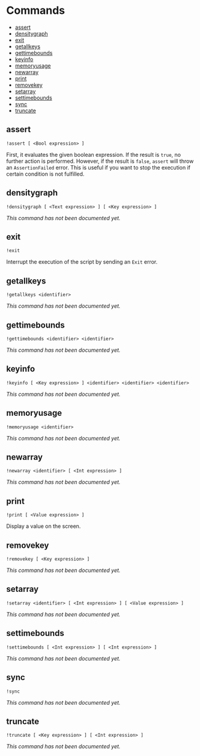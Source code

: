 # Commands

* [assert](#assert)
* [densitygraph](#densitygraph)
* [exit](#exit)
* [getallkeys](#getallkeys)
* [gettimebounds](#gettimebounds)
* [keyinfo](#keyinfo)
* [memoryusage](#memoryusage)
* [newarray](#newarray)
* [print](#print)
* [removekey](#removekey)
* [setarray](#setarray)
* [settimebounds](#settimebounds)
* [sync](#sync)
* [truncate](#truncate)


## assert

```
!assert [ <Bool expression> ]
```

First, it evaluates the given boolean expression. If the result
is `true`, no further action is performed. However, if the result
is `false`, `assert` will throw an `AssertionFailed` error. This
is useful if you want to stop the execution if certain condition
is not fulfilled.


## densitygraph

```
!densitygraph [ <Text expression> ] [ <Key expression> ]
```

_This command has not been documented yet._

## exit

```
!exit
```

Interrupt the execution of the script by sending an `Exit` error.

## getallkeys

```
!getallkeys <identifier>
```

_This command has not been documented yet._

## gettimebounds

```
!gettimebounds <identifier> <identifier>
```

_This command has not been documented yet._

## keyinfo

```
!keyinfo [ <Key expression> ] <identifier> <identifier> <identifier>
```

_This command has not been documented yet._

## memoryusage

```
!memoryusage <identifier>
```

_This command has not been documented yet._

## newarray

```
!newarray <identifier> [ <Int expression> ]
```

_This command has not been documented yet._

## print

```
!print [ <Value expression> ]
```

Display a value on the screen.

## removekey

```
!removekey [ <Key expression> ]
```

_This command has not been documented yet._

## setarray

```
!setarray <identifier> [ <Int expression> ] [ <Value expression> ]
```

_This command has not been documented yet._

## settimebounds

```
!settimebounds [ <Int expression> ] [ <Int expression> ]
```

_This command has not been documented yet._

## sync

```
!sync
```

_This command has not been documented yet._

## truncate

```
!truncate [ <Key expression> ] [ <Int expression> ]
```

_This command has not been documented yet._


